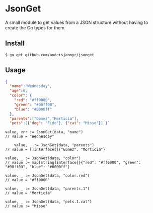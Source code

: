 # JsonGet

A small module to get values from a JSON structure without having
to create the Go types for them.


## Install

```
$ go get github.com/andersjanmyr/jsonget
```

## Usage

```json
{
  "name":"Wednesday",
  "age":6,
  "color": {
    "red": "#ff0000",
    "green": "#00ff00",
    "blue": "#0000ff"
  },
  "parents":["Gomez","Morticia"],
  "pets":[{"dog": "Fido"}, {"cat": "Misse"}] }`
```


```golang
value, err := JsonGet(data, "name")
// value = "Wednesday"

	value, _ := JsonGet(data, "parents")
// value = []interface{}{"Gomez", "Morticia"}

value, _ := JsonGet(data, "color")
// value := map[string]interface{}{"red": "#ff0000", "green": "#00ff00", "blue": "#0000ff"}

value, _ := JsonGet(data, "color.red")
// value = "#ff0000"

value, _ := JsonGet(data, "parents.1")
// value = "Morticia"

value, _ := JsonGet(data, "pets.1.cat")
// value := "Misse"
```
